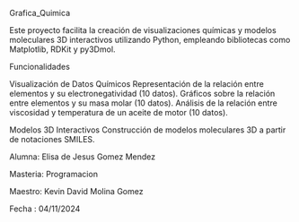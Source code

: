 Grafica_Quimica

Este proyecto facilita la creación de visualizaciones químicas y modelos moleculares 3D 
interactivos utilizando Python, empleando bibliotecas como Matplotlib, RDKit y py3Dmol.

Funcionalidades

 Visualización de Datos Químicos
    Representación de la relación entre elementos y su electronegatividad (10 datos).
    Gráficos sobre la relación entre elementos y su masa molar (10 datos).
    Análisis de la relación entre viscosidad y temperatura de un aceite de motor (10 datos).

 Modelos 3D Interactivos
    Construcción de modelos moleculares 3D a partir de notaciones SMILES.

Alumna: Elisa de Jesus Gomez Mendez

Masteria: Programacion

Maestro: Kevin David Molina Gomez

Fecha : 04/11/2024
